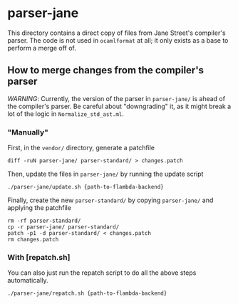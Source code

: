 # parser-jane
This directory contains a direct copy of files from Jane Street's compiler's
parser. The code is not used in `ocamlformat` at all; it only exists as a base
to perform a merge off of.

## How to merge changes from the compiler's parser
*WARNING*: Currently, the version of the parser in `parser-jane/` is ahead of
the compiler's parser. Be careful about "downgrading" it, as it might break a
lot of the logic in `Normalize_std_ast.ml`.

### "Manually"
First, in the `vendor/` directory, generate a patchfile
```
diff -ruN parser-jane/ parser-standard/ > changes.patch
```
Then, update the files in `parser-jane/` by running the update script
```
./parser-jane/update.sh {path-to-flambda-backend}
```
Finally, create the new `parser-standard/` by copying `parser-jane/` and applying the patchfile
```
rm -rf parser-standard/
cp -r parser-jane/ parser-standard/
patch -p1 -d parser-standard/ < changes.patch
rm changes.patch
```

### With [repatch.sh]
You can also just run the repatch script to do all the above steps automatically.
```
./parser-jane/repatch.sh {path-to-flambda-backend}
```
